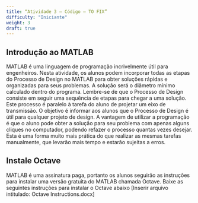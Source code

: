 ```yaml
---
title: “Atividade 3 – Código – TO FIX”
difficulty: "Iniciante"
weight: 3
draft: true
---
```

## Introdução ao MATLAB

MATLAB é uma linguagem de programação incrivelmente útil para engenheiros. Nesta atividade, os alunos podem incorporar todas as etapas do Processo de Design no MATLAB para obter soluções rápidas e organizadas para seus problemas. A solução será o diâmetro mínimo calculado dentro do programa.
Lembre-se de que o Processo de Design consiste em seguir uma sequência de etapas para chegar a uma solução. Este processo é paralelo à tarefa do aluno de projetar um eixo de transmissão. O objetivo é informar aos alunos que o Processo de Design é útil para qualquer projeto de design. A vantagem de utilizar a programação é que o aluno pode obter a solução para seu problema com apenas alguns cliques no computador, podendo refazer o processo quantas vezes desejar. Esta é uma forma muito mais prática do que realizar as mesmas tarefas manualmente, que levarão mais tempo e estarão sujeitas a erros.

## Instale Octave

MATLAB é uma assinatura paga, portanto os alunos seguirão as instruções para instalar uma versão gratuita do MATLAB chamada Octave. Baixe as seguintes instruções para instalar o Octave abaixo [Inserir arquivo intitulado: Octave Instructions.docx]



